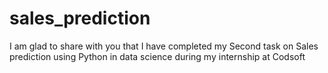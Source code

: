 # sales_prediction
I am glad to share with you that I have completed my Second task on Sales prediction using Python in data science during my internship at Codsoft
